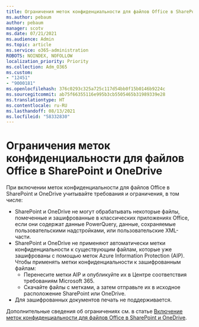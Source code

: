 ```yaml
---
title: Ограничения меток конфиденциальности для файлов Office в SharePoint и OneDrive
ms.author: pebaum
author: pebaum
manager: scotv
ms.date: 07/21/2021
ms.audience: Admin
ms.topic: article
ms.service: o365-administration
ROBOTS: NOINDEX, NOFOLLOW
localization_priority: Priority
ms.collection: Adm_O365
ms.custom:
- "12451"
- "9000181"
ms.openlocfilehash: 376c0293c325a725c117d54bb0f15b0146b9224c
ms.sourcegitcommit: ab75f66355116e995b3cb5505465b31989339e28
ms.translationtype: HT
ms.contentlocale: ru-RU
ms.lasthandoff: 08/13/2021
ms.locfileid: "58332830"
---
```

# <a name="limitations-for-sensitivity-labels-for-office-files-in-sharepoint-and-onedrive"></a>Ограничения меток конфиденциальности для файлов Office в SharePoint и OneDrive

При включении меток конфиденциальности для файлов Office в SharePoint и OneDrive учитывайте требования и ограничения, в том числе:

- SharePoint и OneDrive не могут обрабатывать некоторые файлы, помеченные и зашифрованные в классических приложениях Office, если они содержат данные PowerQuery, данные, сохраняемые пользовательскими надстройками, или пользовательские XML-части.
- SharePoint и OneDrive не применяют автоматически метки конфиденциальности к существующим файлам, которые уже зашифрованы с помощью меток Azure Information Protection (AIP). Чтобы применять метки конфиденциальности к зашифрованным файлам: 
    - Перенесите метки AIP и опубликуйте их в Центре соответствия требованиям Microsoft 365.
    - Скачайте файлы с метками, а затем отправьте их в исходное расположение SharePoint или OneDrive.
- Для зашифрованных документов печать не поддерживается.

Дополнительные сведения об ограничениях см. в статье [Включение меток конфиденциальности для файлов Office в SharePoint и OneDrive](https://docs.microsoft.com/microsoft-365/compliance/sensitivity-labels-sharepoint-onedrive-files#limitations).
